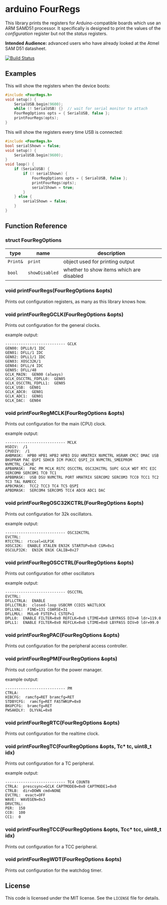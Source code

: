arduino FourRegs
================
This library prints the registers for Arduino-compatible boards which use an ARM SAMD51 processor.
It specifically is designed to print the values of the _configuration_ register
but not the _status_ registers.

**Intended Audience:** advanced users who have already looked at the Atmel SAM D51 datasheet.

[![Build Status](https://travis-ci.org/drewfish/arduino-FourRegs.svg?branch=master)](https://travis-ci.org/drewfish/arduino-FourRegs)

Examples
--------
This will show the registers when the device boots:
```cpp
#include <FourRegs.h>
void setup() {
    SerialUSB.begin(9600);
    while (! SerialUSB) {}  // wait for serial monitor to attach
    FourRegOptions opts = { SerialUSB, false };
    printFourRegs(opts);
}
```


This will show the registers every time USB is connected:
```cpp
#include <FourRegs.h>
bool serialShown = false;
void setup() {
    SerialUSB.begin(9600);
}
void loop() {
    if (SerialUSB) {
        if (! serialShown) {
            FourRegOptions opts = { SerialUSB, false };
            printFourRegs(opts);
            serialShown = true;
        }
    } else {
        serialShown = false;
    }
}
```



Function Reference
------------------


### struct FourRegOptions

| type | name | description |
| ---- | ---- | ---- |
| `Print&` | `print` | object used for printing output |
| `bool` | `showDisabled` | whether to show items which are disabled |


### void printFourRegs(FourRegOptions &opts)
Prints out configuration registers, as many as this library knows how.


### void printFourRegGCLK(FourRegOptions &opts)
Prints out configuration for the general clocks.

example output:
```text
--------------------------- GCLK
GEN00: DPLL0/1 IDC
GEN01: DFLL/1 IDC
GEN02: DPLL1/1 IDC
GEN03: XOSC32K/1
GEN04: DFLL/4 IDC
GEN05: DFLL/48
GCLK_MAIN:  GEN00 (always)
GCLK_OSCCTRL_FDPLL0:  GEN05
GCLK_OSCCTRL_FDPLL1:  GEN05
GCLK_USB:  GEN01
GCLK_ADC0:  GEN01
GCLK_ADC1:  GEN01
GCLK_DAC:  GEN04
```


### void printFourRegMCLK(FourRegOptions &opts)
Prints out configuration for the main (CPU) clock.

example output:
```text
--------------------------- MCLK
HSDIV:  /1
CPUDIV:  /1
AHBMASK:  HPB0 HPB1 HPB2 HPB3 DSU HMATRIX NVMCTRL HSRAM CMCC DMAC USB BKUPRAM PAC QSPI SDHC0 ICM PUKCC QSPI_2X NVMCTRL_SMEEPROM NVMCTRL_CACHE
APBAMASK:  PAC PM MCLK RSTC OSCCTRL OSC32KCTRL SUPC GCLK WDT RTC EIC SERCOM0 SERCOM1 TC0 TC1
APBBMASK:  USB DSU NVMCTRL PORT HMATRIX SERCOM2 SERCOM3 TCC0 TCC1 TC2 TC3 TAL RAMECC
APBCMASK:  TCC2 TCC3 TC4 TC5 QSPI
APBDMASK:  SERCOM4 SERCOM5 TCC4 ADC0 ADC1 DAC
```


### void printFourRegOSC32KCTRL(FourRegOptions &opts)
Prints out configuration for 32k oscillators.

example output:
```text
--------------------------- OSC32KCTRL
EVCTRL:
RTCCTRL:  rtcsel=ULP1K
XOSC32K:  ENABLE XTALEN EN32K STARTUP=0x0 CGM=0x1
OSCULP32K:  EN32K EN1K CALIB=0x27
```


### void printFourRegOSCCTRL(FourRegOptions &opts)
Prints out configuration for other oscillators

example output:
```text
--------------------------- OSCCTRL
EVCTRL:
DFLLCTRLA:  ENABLE
DFLLCTRLB:  closed-loop USBCRM CCDIS WAITLOCK
DFLLVAL:  FINE=131 COARSE=31
DFLLMUL:  MUL=0 FSTEP=1 CSTEP=1
DPLL0:  ENABLE FILTER=0x0 REFCLK=0x0 LTIME=0x0 LBYPASS DIV=0 ldr=119.0
DPLL1:  ENABLE FILTER=0x0 REFCLK=0x0 LTIME=0x0 LBYPASS DIV=0 ldr=99.0
```


### void printFourRegPAC(FourRegOptions &opts)
Prints out configuration for the peripheral access controller.


### void printFourRegPM(FourRegOptions &opts)
Prints out configuration for the power manager.

example output:
```text
--------------------------- PM
CTRLA:
HIBCFG:  ramcfg=RET bramcfg=RET
STDBYCFG:  ramcfg=RET FASTWKUP=0x0
BKUPCFG:  bramcfg=RET
PWSAKDLY:  DLYVAL=0x0
```


### void printFourRegRTC(FourRegOptions &opts)
Prints out configuration for the realtime clock.


### void printFourRegTC(FourRegOptions &opts, Tc* tc, uint8_t idx)
Prints out configuration for a TC peripheral.

example output:
```text
--------------------------- TC4 COUNT8
CTRLA:  prescsync=GCLK CAPTMODE0=0x0 CAPTMODE1=0x0
CTRLB:  dir=DOWN cmd=NONE
EVCTRL:  evact=OFF
WAVE:  WAVEGEN=0x3
DRVCTRL:
PER:  150
CC0:  100
CC1:  0
```


### void printFourRegTCC(FourRegOptions &opts, Tcc* tcc, uint8_t idx)
Prints out configuration for a TCC peripheral.


### void printFourRegWDT(FourRegOptions &opts)
Prints out configuration for the watchdog timer.


License
-------
This code is licensed under the MIT license.
See the `LICENSE` file for details.


